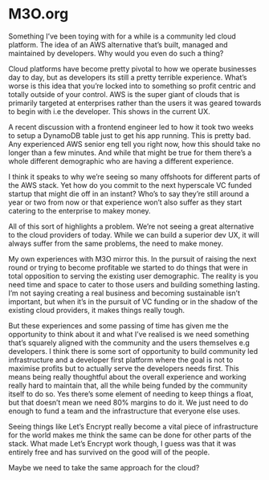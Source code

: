 # M3O.org

Something I’ve been toying with for a while is a community led cloud platform. The idea of an AWS alternative that’s built, managed and maintained by developers. Why would you even do such a thing?

Cloud platforms have become pretty pivotal to how we operate businesses day to day, but as developers its still a pretty terrible experience. What’s worse is this idea that you’re locked into to something so profit centric and totally outside of your control. AWS is the super giant of clouds that is primarily targeted at enterprises rather than the users it was geared towards to begin with i.e the developer. This shows in the current UX.

A recent discussion with a frontend engineer led to how it took two weeks to setup a DynamoDB table just to get his app running. This is pretty bad. Any experienced AWS senior eng tell you right now, how this should take no longer than a few minutes. And while that might be true for them there’s a whole different demographic who are having a different experience.

I think it speaks to why we’re seeing so many offshoots for different parts of the AWS stack. Yet how do you commit to the next hyperscale VC funded startup that might die off in an instant? Who’s to say they’re still around a year or two from now or that experience won’t also suffer as they start catering to the enterprise to makey money.

All of this sort of highlights a problem. We’re not seeing a great alternative to the cloud providers of today. While we can build a superior dev UX, it will always suffer from the same problems, the need to make money.

My own experiences with M3O mirror this. In the pursuit of raising the next round or trying to become profitable we started to do things that were in total opposition to serving the existing user demographic. The reality is you need time and space to cater to those users and building something lasting. I’m not saying creating a real business and becoming sustainable isn’t important, but when it’s in the pursuit of VC funding or in the shadow of the existing cloud providers, it makes things really tough.

But these experiences and some passing of time has given me the opportunity to think about it and what I’ve realised is we need something that’s squarely aligned with the community and the users themselves e.g developers. I think there is some sort of opportunity to build community led infrastructure and a developer first platform where the goal is not to maximise profits but to actually serve the developers needs first. This means being really thoughtful about the overall experience and working really hard to maintain that, all the while being funded by the community itself to do so. Yes there’s some element of needing to keep things a float, but that doesn’t mean we need 80% margins to do it. We just need to do enough to fund a team and the infrastructure that everyone else uses.

Seeing things like Let’s Encrypt really become a vital piece of infrastructure for the world makes me think the same can be done for other parts of the stack. What made Let’s Encrypt work though, I guess was that it was entirely free and has survived on the good will of the people.

Maybe we need to take the same approach for the cloud?
